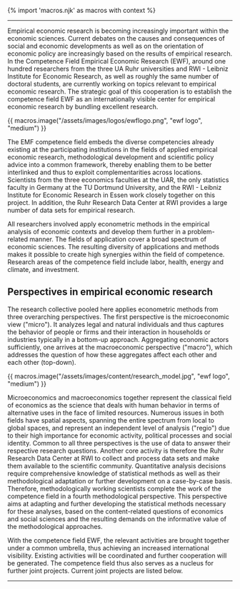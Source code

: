 {% import 'macros.njk' as macros with context %}
***
Empirical economic research is becoming increasingly important within the economic sciences. Current debates on the causes and consequences of social and economic developments as well as on the orientation of economic policy are increasingly based on the results of empirical research. In the Competence Field Empirical Economic Research (EWF), around one hundred researchers from the three UA Ruhr universities and RWI - Leibniz Institute for Economic Research, as well as roughly the same number of doctoral students, are currently working on topics relevant to empirical economic research. The strategic goal of this cooperation is to establish the competence field EWF as an internationally visible center for empirical economic research by bundling excellent research.

{{ macros.image("/assets/images/logos/ewflogo.png", "ewf logo", "medium") }}

The EMF competence field embeds the diverse competencies already existing at the participating institutions in the fields of applied empirical economic research, methodological development and scientific policy advice into a common framework, thereby enabling them to be better interlinked and thus to exploit complementarities across locations. Scientists from the three economics faculties at the UAR, the only statistics faculty in Germany at the TU Dortmund University, and the RWI - Leibniz Institute for Economic Research in Essen work closely together on this project. In addition, the Ruhr Research Data Center at RWI provides a large number of data sets for empirical research.

All researchers involved apply econometric methods in the empirical analysis of economic contexts and develop them further in a problem-related manner. The fields of application cover a broad spectrum of economic sciences. The resulting diversity of applications and methods makes it possible to create high synergies within the field of competence. Research areas of the competence field include labor, health, energy and climate, and investment.

## Perspectives in empirical economic research
The research collective pooled here applies econometric methods from three overarching perspectives. The first perspective is the microeconomic view ("micro"). It analyzes legal and natural individuals and thus captures the behavior of people or firms and their interaction in households or industries typically in a bottom-up approach. Aggregating economic actors sufficiently, one arrives at the macroeconomic perspective ("macro"), which addresses the question of how these aggregates affect each other and each other (top-down).

{{ macros.image("/assets/images/content/research_model.jpg", "ewf logo", "medium") }}

Microeconomics and macroeconomics together represent the classical field of economics as the science that deals with human behavior in terms of alternative uses in the face of limited resources. Numerous issues in both fields have spatial aspects, spanning the entire spectrum from local to global spaces, and represent an independent level of analysis ("regio") due to their high importance for economic activity, political processes and social identity.
Common to all three perspectives is the use of data to answer their respective research questions. Another core activity is therefore the Ruhr Research Data Center at RWI to collect and process data sets and make them available to the scientific community. Quantitative analysis decisions require comprehensive knowledge of statistical methods as well as their methodological adaptation or further development on a case-by-case basis. Therefore, methodologically working scientists complete the work of the competence field in a fourth methodological perspective. This perspective aims at adapting and further developing the statistical methods necessary for these analyses, based on the content-related questions of economics and social sciences and the resulting demands on the informative value of the methodological approaches.

With the competence field EWF, the relevant activities are brought together under a common umbrella, thus achieving an increased international visibility. Existing activities will be coordinated and further cooperation will be generated. The competence field thus also serves as a nucleus for further joint projects. Current joint projects are listed below.

***